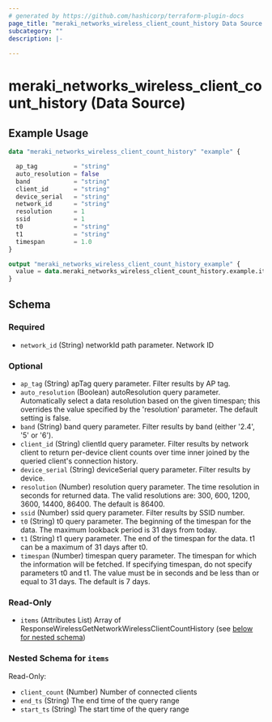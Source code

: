```yaml
---
# generated by https://github.com/hashicorp/terraform-plugin-docs
page_title: "meraki_networks_wireless_client_count_history Data Source - terraform-provider-meraki"
subcategory: ""
description: |-
  
---
```


# meraki_networks_wireless_client_count_history (Data Source)



## Example Usage

```terraform
data "meraki_networks_wireless_client_count_history" "example" {

  ap_tag          = "string"
  auto_resolution = false
  band            = "string"
  client_id       = "string"
  device_serial   = "string"
  network_id      = "string"
  resolution      = 1
  ssid            = 1
  t0              = "string"
  t1              = "string"
  timespan        = 1.0
}

output "meraki_networks_wireless_client_count_history_example" {
  value = data.meraki_networks_wireless_client_count_history.example.items
}
```

<!-- schema generated by tfplugindocs -->
## Schema

### Required

- `network_id` (String) networkId path parameter. Network ID

### Optional

- `ap_tag` (String) apTag query parameter. Filter results by AP tag.
- `auto_resolution` (Boolean) autoResolution query parameter. Automatically select a data resolution based on the given timespan; this overrides the value specified by the 'resolution' parameter. The default setting is false.
- `band` (String) band query parameter. Filter results by band (either '2.4', '5' or '6').
- `client_id` (String) clientId query parameter. Filter results by network client to return per-device client counts over time inner joined by the queried client's connection history.
- `device_serial` (String) deviceSerial query parameter. Filter results by device.
- `resolution` (Number) resolution query parameter. The time resolution in seconds for returned data. The valid resolutions are: 300, 600, 1200, 3600, 14400, 86400. The default is 86400.
- `ssid` (Number) ssid query parameter. Filter results by SSID number.
- `t0` (String) t0 query parameter. The beginning of the timespan for the data. The maximum lookback period is 31 days from today.
- `t1` (String) t1 query parameter. The end of the timespan for the data. t1 can be a maximum of 31 days after t0.
- `timespan` (Number) timespan query parameter. The timespan for which the information will be fetched. If specifying timespan, do not specify parameters t0 and t1. The value must be in seconds and be less than or equal to 31 days. The default is 7 days.

### Read-Only

- `items` (Attributes List) Array of ResponseWirelessGetNetworkWirelessClientCountHistory (see [below for nested schema](#nestedatt--items))

<a id="nestedatt--items"></a>
### Nested Schema for `items`

Read-Only:

- `client_count` (Number) Number of connected clients
- `end_ts` (String) The end time of the query range
- `start_ts` (String) The start time of the query range
